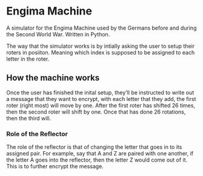 # Engima Machine
 A simulator for the Engima Machine used by the Germans before and during the Second World War. Written in Python.

The way that the simulator works is by intially asking the user to setup their roters in posiiton. Meaning which index is supposed to be assigned to each letter in the roter. 

## How the machine works
Once the user has finished the inital setup, they'll be instructed to write out a message that they want to encrypt, with each letter that they add, the first roter (right most) will move by one. After the first roter has shifted 26 times, then the second roter will shift by one. Once that has done 26 rotations, then the third will.  

### Role of the Reflector
The role of the reflector is that of changing the letter that goes in to its assigned pair. For example, say that A and Z are paired with one another, if the letter A goes into the reflector, then the letter Z would come out of it. This is to further encrypt the message. 
